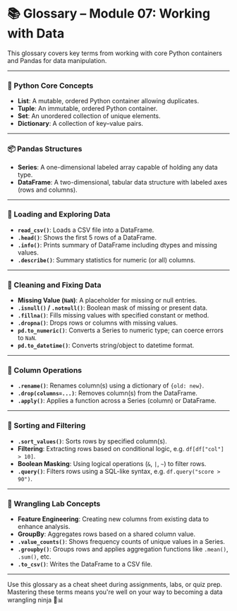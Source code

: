 # 📚 Glossary – Module 07: Working with Data

This glossary covers key terms from working with core Python containers and Pandas for data manipulation.

---

### 🔢 Python Core Concepts

- **List**: A mutable, ordered Python container allowing duplicates.
- **Tuple**: An immutable, ordered Python container.
- **Set**: An unordered collection of unique elements.
- **Dictionary**: A collection of key–value pairs.

---

### 📦 Pandas Structures

- **Series**: A one-dimensional labeled array capable of holding any data type.
- **DataFrame**: A two-dimensional, tabular data structure with labeled axes (rows and columns).

---

### 📂 Loading and Exploring Data

- **`read_csv()`**: Loads a CSV file into a DataFrame.
- **`.head()`**: Shows the first 5 rows of a DataFrame.
- **`.info()`**: Prints summary of DataFrame including dtypes and missing values.
- **`.describe()`**: Summary statistics for numeric (or all) columns.

---

### 🧼 Cleaning and Fixing Data

- **Missing Value (`NaN`)**: A placeholder for missing or null entries.
- **`.isnull()` / `.notnull()`**: Boolean mask of missing or present data.
- **`.fillna()`**: Fills missing values with specified constant or method.
- **`.dropna()`**: Drops rows or columns with missing values.
- **`pd.to_numeric()`**: Converts a Series to numeric type; can coerce errors to `NaN`.
- **`pd.to_datetime()`**: Converts string/object to datetime format.

---

### 🧱 Column Operations

- **`.rename()`**: Renames column(s) using a dictionary of `{old: new}`.
- **`.drop(columns=...)`**: Removes column(s) from the DataFrame.
- **`.apply()`**: Applies a function across a Series (column) or DataFrame.

---

### 🔽 Sorting and Filtering

- **`.sort_values()`**: Sorts rows by specified column(s).
- **Filtering**: Extracting rows based on conditional logic, e.g. `df[df["col"] > 10]`.
- **Boolean Masking**: Using logical operations (`&`, `|`, `~`) to filter rows.
- **`.query()`**: Filters rows using a SQL-like syntax, e.g. `df.query("score > 90")`.

---

### 🧪 Wrangling Lab Concepts

- **Feature Engineering**: Creating new columns from existing data to enhance analysis.
- **GroupBy**: Aggregates rows based on a shared column value.
- **`.value_counts()`**: Shows frequency counts of unique values in a Series.
- **`.groupby()`**: Groups rows and applies aggregation functions like `.mean()`, `.sum()`, etc.
- **`.to_csv()`**: Writes the DataFrame to a CSV file.

---

Use this glossary as a cheat sheet during assignments, labs, or quiz prep. Mastering these terms means you're well on your way to becoming a data wrangling ninja 🥷📊
